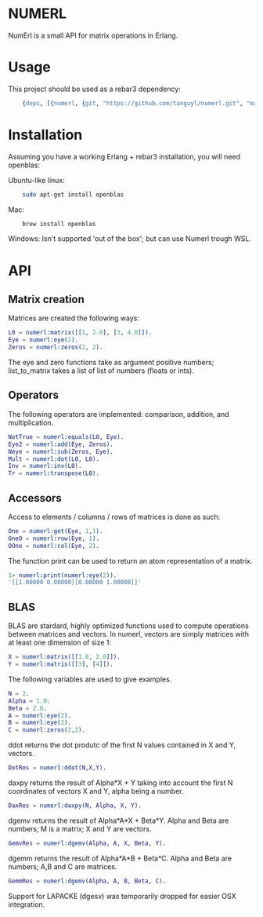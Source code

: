 # NUMERL

NumErl is a small API for matrix operations in Erlang.

# Usage

This project should be used as a rebar3 dependency:

```erlang
    {deps, [{numerl, {git, "https://github.com/tanguyl/numerl.git", "master"}}]}.
```

# Installation
Assuming you have a working Erlang + rebar3 installation, you will need openblas:

Ubuntu-like linux:
```sh
    sudo apt-get install openblas
```

Mac:
```sh
    brew install openblas
```

Windows:
Isn't supported 'out of the box'; but can use Numerl trough WSL.

# API

## Matrix creation

Matrices are created the following ways:

```erlang
L0 = numerl:matrix([[1, 2.0], [3, 4.0]]).
Eye = numerl:eye(2).
Zeros = numerl:zeros(2, 2).
```

The eye and zero functions take as argument positive numbers; list\_to\_matrix takes a list of list of numbers (floats or ints).

## Operators

The following operators are implemented: comparison, addition, and multiplication.

```erlang
NotTrue = numerl:equals(L0, Eye).
Eye2 = numerl:add(Eye, Zeros).
Neye = numerl:sub(Zeros, Eye).
Mult = numerl:dot(L0, L0).
Inv = numerl:inv(L0).
Tr = numerl:transpose(L0).
```

## Accessors

Access to elements / columns / rows of matrices is done as such:

```erlang
One = numerl:get(Eye, 1,1).
OneO = numerl:row(Eye, 1).
OOne = numerl:col(Eye, 2).
```
        
The function print can be used to return an atom representation of a matrix.

```erlang
1> numerl:print(numerl:eye(2)).
'[[1.00000 0.00000][0.00000 1.00000]]'
```
## BLAS

BLAS are stardard, highly optimized functions used to compute operations between matrices and vectors. In numerl, vectors are simply matrices with at least one dimension of size 1:

```erlang
X = numerl:matrix([[1.0, 2.0]]).
Y = numerl:matrix([[3], [4]]).
```
    
The following variables are used to give examples.

```erlang
N = 2.
Alpha = 1.0.
Beta = 2.0.
A = numerl:eye(2).
B = numerl:eye(2).
C = numerl:zeros(2,2).
```

ddot returns the dot produtc of the first N values contained in X and Y, vectors.

```erlang
DotRes = numerl:ddot(N,X,Y).
```

daxpy returns the result of Alpha\*X + Y taking into account the first N coordinates of vectors X and Y, alpha being a number.

```erlang
DaxRes = numerl:daxpy(N, Alpha, X, Y).
```

dgemv returns the result of Alpha\*A\*X + Beta\*Y. Alpha and Beta are numbers; M is a matrix; X and Y are vectors.

```erlang
GemvRes = numerl:dgemv(Alpha, A, X, Beta, Y).
```

dgemm returns the result of Alpha\*A\*B + Beta\*C. Alpha and Beta are numbers; A,B and C are matrices.

```erlang
GemmRes = numerl:dgemv(Alpha, A, B, Beta, C).
```

Support for LAPACKE (dgesv) was temporarily dropped for easier OSX integration.

